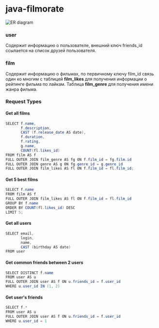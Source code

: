 # java-filmorate

![ER diagram](https://github.com/vitaliibredun/java-filmorate/blob/main/src/main/resources/ER%20diagram.png?raw=true)

### user
Содержит информацию о пользователе, внешний ключ friends_id ссылается на список друзей пользователя.

### film
Содержит информацию о фильмах, по первичному ключу film_id связь один ко многим с таблицей **film_likes** для получения информации о рейтинге фильма по лайкам. Таблица **film_genre** для получения имени жанра фильма.

### Request Types

#### Get all films
```java
SELECT f.name,
       f.description,
       CAST (f.release_date AS date),
       f.duration,
       f.rating,
       g.name,
       COUNT(fl.likes_id)
FROM film AS f
FULL OUTER JOIN film_genre AS fg ON f.film_id = fg.film.id
FULL OUTER JOIN genre AS g ON fg.genre_id = g.genre_id
FULL OUTER JOIN film_likes AS fl ON f.film_id = fl.film_id;
```
#### Get 5 best films
```java
SELECT f.name
FROM film AS f
FULL OUTER JOIN film_likes AS fl ON f.film_id = fl.film_id
GROUP BY f.name
ORDER BY COUNT(fl.likes_id) DESC
LIMIT 5;
```

#### Get all users
```java
SELECT email,
       login,
       name,
       CAST (birthday AS date)
FROM user
```

#### Get common friends between 2 users
```java
SELECT DISTINCT f.name
FROM user AS u
FULL OUTER JOIN user AS f ON u.friends_id = f.user_id
WHERE u.user_id IN (1, 2)
```

#### Get user's friends
```java
SELECT f.*
FROM user AS u
FULL OUTER JOIN user AS f ON u.friends_id = f.user_id
WHERE u.user_id = 1
```
















